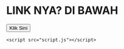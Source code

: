 <!DOCTYPE html>
<html>
<head>
    <title>yaa</title>
    <link rel="stylesheet" href="style.css">
</head>
<body>
    <h1>LINK NYA? DI BAWAH</h1>
    <p></p>
    <button onclick="showAlert()">Klik Sini</button>

    <script src="script.js"></script>
</body>
</html>
